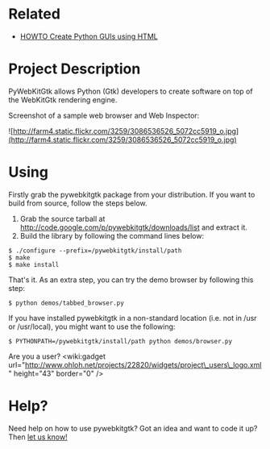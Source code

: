# Related #

  * [HOWTO Create Python GUIs using HTML](http://www.aclevername.com/articles/python-webgui/)


# Project Description #

PyWebKitGtk allows Python (Gtk) developers to create software on top of the WebKitGtk rendering engine.

Screenshot of a sample web browser and Web Inspector:

![http://farm4.static.flickr.com/3259/3086536526_5072cc5919_o.jpg](http://farm4.static.flickr.com/3259/3086536526_5072cc5919_o.jpg)

# Using #

Firstly grab the pywebkitgtk package from your distribution. If you want to build from source, follow the steps below.

  1. Grab the source tarball at http://code.google.com/p/pywebkitgtk/downloads/list and extract it.
  1. Build the library by following the command lines below:
```
$ ./configure --prefix=/pywebkitgtk/install/path
$ make
$ make install
```

That's it. As an extra step, you can try the demo browser by following this step:
```
$ python demos/tabbed_browser.py
```

If you have installed pywebkitgtk in a non-standard location (i.e. not in /usr or /usr/local), you might want to use the following:

```
$ PYTHONPATH=/pywebkitgtk/install/path python demos/browser.py
```

Are you a user? &lt;wiki:gadget url="http://www.ohloh.net/projects/22820/widgets/project\_users\_logo.xml" height="43"  border="0" /&gt;

# Help? #

Need help on how to use pywebkitgtk? Got an idea and want to code it up? Then [let us know!](http://groups.google.com/group/pywebkitgtk)

